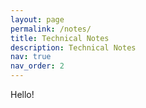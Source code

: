 ```yaml
---
layout: page
permalink: /notes/
title: Technical Notes
description: Technical Notes
nav: true
nav_order: 2
---
```


Hello!
